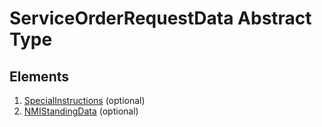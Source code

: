 # ServiceOrderRequestData Abstract Type

## Elements

1. [SpecialInstructions](../Common_r43/SpecialComments.md) (optional)
2. [NMIStandingData](../Common_r43/NMIStandingData.md) (optional)